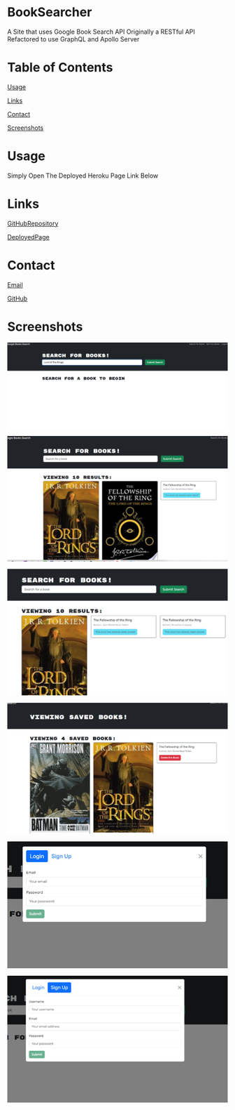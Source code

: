 # BookSearcher

A Site that uses Google Book Search API
Originally a RESTful API
Refactored to use GraphQL and Apollo Server

# Table of Contents
[Usage](#Usage)

[Links](#Links)

[Contact](#Contact)

[Screenshots](#Screenshots)

# Usage
Simply Open The Deployed Heroku Page Link Below

# Links

[GitHubRepository](https://github.com/AJoelj84/BookSearcher)

[DeployedPage](https://booksearcheraj-07d0298038e8.herokuapp.com/)

# Contact

[Email](ajoelj84@gmail.com)

[GitHub](https://github.com/AJoelj84)

# Screenshots

![Alt text](<screenshots/Screenshot 2023-07-02 195039.png>)

![Alt text](<screenshots/Screenshot 2023-07-02 195111.png>)

![Alt text](<screenshots/Screenshot 2023-07-02 195159.png>)

![Alt text](<screenshots/Screenshot 2023-07-02 195216.png>)

![Alt text](<screenshots/Screenshot 2023-07-02 195230.png>)

![Alt text](<screenshots/Screenshot 2023-07-02 195242.png>)